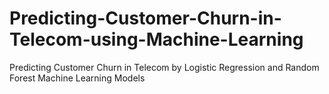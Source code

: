 # Predicting-Customer-Churn-in-Telecom-using-Machine-Learning
Predicting Customer Churn in Telecom by Logistic Regression and Random Forest Machine Learning Models
